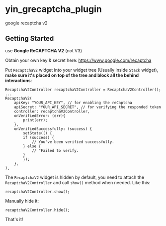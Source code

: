 # yin_grecaptcha_plugin

google recaptcha v2

## Getting Started

use **Google ReCAPTCHA V2** (not V3)

Obtain your own key & secret here: https://www.google.com/recaptcha

Put `RecaptchaV2` widget into your widget tree (Usually inside `Stack` widget), **make sure it's placed on top of the tree and block all the behind interactions**:

```
RecaptchaV2Controller recaptchaV2Controller = RecaptchaV2Controller();
...
RecaptchaV2(
	apiKey: "YOUR_API_KEY", // for enabling the reCaptcha
	apiSecret: "YOUR_API_SECRET", // for verifying the responded token
	controller: recaptchaV2Controller,
	onVerifiedError: (err){
		print(err);
	},
	onVerifiedSuccessfully: (success) {
		setState(() {
		if (success) {
			// You've been verified successfully.
		} else {
			// "Failed to verify.
		}
		});
	},
),
```

The `RecaptchaV2` widget is hidden by default, you need to attach the `RecaptchaV2Controller` and call `show()` method when needed. Like this:
```
recaptchaV2Controller.show();
```

Manually hide it:
```
recaptchaV2Controller.hide();
```

That's it!